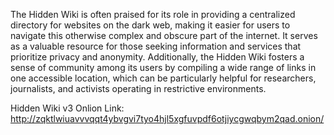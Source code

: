 The Hidden Wiki is often praised for its role in providing a centralized directory for websites on the dark web, making it easier for users to navigate this otherwise complex and obscure part of the internet. It serves as a valuable resource for those seeking information and services that prioritize privacy and anonymity. Additionally, the Hidden Wiki fosters a sense of community among its users by compiling a wide range of links in one accessible location, which can be particularly helpful for researchers, journalists, and activists operating in restrictive environments.

Hidden Wiki v3 Onlion Link: http://zqktlwiuavvvqqt4ybvgvi7tyo4hjl5xgfuvpdf6otjiycgwqbym2qad.onion/
